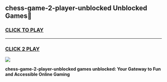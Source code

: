 
## chess-game-2-player-unblocked Unblocked Games👋
<h3>
<a href="https://news.freeplayer.one?title=chess-game-2-player-unblocked&ref=16F">CLICK TO PLAY</a></h3>
<hr>

<h3>
<a href="https://news.freeplayer.one?title=chess-game-2-player-unblocked&ref=16F">CLICK 2 PLAY</a>
  
</h3>

<a href="https://news.freeplayer.one?title=chess-game-2-player-unblocked&ref=16F/"><img src="https://clearcache.store/games.png"></a>


**chess-game-2-player-unblocked games unblocked: Your Gateway to Fun and Accessible Online Gaming**
